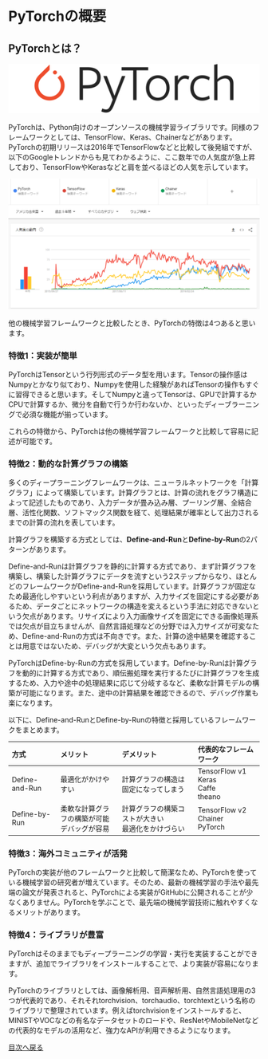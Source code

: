 # PyTorchの概要

## PyTorchとは？
![PyTorch](https://raw.githubusercontent.com/JuvenileTalk9/PyTorch/master/01_PyTorch%E3%81%AE%E6%A6%82%E8%A6%81/pytorch-logo-dark.png)

PyTorchは、Python向けのオープンソースの機械学習ライブラリです。同様のフレームワークとしては、TensorFlow、Keras、Chainerなどがあります。PyTorchの初期リリースは2016年でTensorFlowなどと比較して後発組ですが、以下のGoogleトレンドからも見てわかるように、ここ数年での人気度が急上昇しており、TensorFlowやKerasなどと肩を並べるほどの人気を示しています。

![Googleトレンド](https://raw.githubusercontent.com/JuvenileTalk9/PyTorch/master/01_PyTorch%E3%81%AE%E6%A6%82%E8%A6%81/google_trend.png)

他の機械学習フレームワークと比較したとき、PyTorchの特徴は4つあると思います。

### 特徴1：実装が簡単
PyTorchはTensorという行列形式のデータ型を用います。Tensorの操作感はNumpyとかなり似ており、Numpyを使用した経験があればTensorの操作もすぐに習得できると思います。そしてNumpyと違ってTensorは、GPUで計算するかCPUで計算するか、微分を自動で行うか行わないか、といったディーブラーニングで必須な機能が揃っています。

これらの特徴から、PyTorchは他の機械学習フレームワークと比較して容易に記述が可能です。

### 特徴2：動的な計算グラフの構築
多くのディープラーニングフレームワークは、ニューラルネットワークを「計算グラフ」によって構築しています。計算グラフとは、計算の流れをグラフ構造によって記述したものであり、入力データが畳み込み層、プーリング層、全結合層、活性化関数、ソフトマックス関数を経て、処理結果が確率として出力されるまでの計算の流れを表しています。

計算グラフを構築する方式としては、**Define-and-Run**と**Define-by-Run**の2パターンがあります。

Define-and-Runは計算グラフを静的に計算する方式であり、まず計算グラフを構築し、構築した計算グラフにデータを流すという2ステップからなり、ほとんどのフレームワークがDefine-and-Runを採用しています。計算グラフが固定なため最適化しやすいという利点がありますが、入力サイズを固定にする必要があるため、データごとにネットワークの構造を変えるという手法に対応できないという欠点があります。リサイズにより入力画像サイズを固定にできる画像処理系では欠点が目立ちませんが、自然言語処理などの分野では入力サイズが可変なため、Define-and-Runの方式は不向きです。また、計算の途中結果を確認することは用意ではないため、デバッグが大変という欠点もあります。

PyTorchはDefine-by-Runの方式を採用しています。Define-by-Runは計算グラフを動的に計算する方式であり、順伝搬処理を実行するたびに計算グラフを生成するため、入力や途中の処理結果に応じて分岐するなど、柔軟な計算モデルの構築が可能になります。また、途中の計算結果を確認できるので、デバッグ作業も楽になります。

以下に、Define-and-RunとDefine-by-Runの特徴と採用しているフレームワークをまとめます。

|方式|メリット|デメリット|代表的なフレームワーク|
|:--|:--|:--|:--|
|Define-and-Run|最適化がかけやすい|計算グラフの構造は固定になってしまう|TensorFlow v1<br> Keras <br> Caffe <br> theano|
|Define-by-Run|柔軟な計算グラフの構築が可能 <br> デバッグが容易|計算グラフの構築コストが大きい <br> 最適化をかけづらい|TensorFlow v2 <br> Chainer <br> PyTorch|

### 特徴3：海外コミュニティが活発
PyTorchの実装が他のフレームワークと比較して簡潔なため、PyTorchを使っている機械学習の研究者が増えています。そのため、最新の機械学習の手法や最先端の論文が発表されると、PyTorchによる実装がGitHubに公開されることが少なくありません。PyTorchを学ぶことで、最先端の機械学習技術に触れやすくなるメリットがあります。

### 特徴4：ライブラリが豊富
PyTorchはそのままでもディープラーニングの学習・実行を実装することができますが、追加でライブラリをインストールすることで、より実装が容易になります。

PyTorchのライブラリとしては、画像解析用、音声解析用、自然言語処理用の3つが代表的であり、それそれtorchvision、torchaudio、torchtextという名称のライブラリで整理されています。例えばtorchvisionをインストールすると、MINISTやVOCなどの有名なデータセットのロードや、ResNetやMobileNetなどの代表的なモデルの活用など、強力なAPIが利用できるようになります。


[目次へ戻る](https://github.com/JuvenileTalk9/PyTorch)
